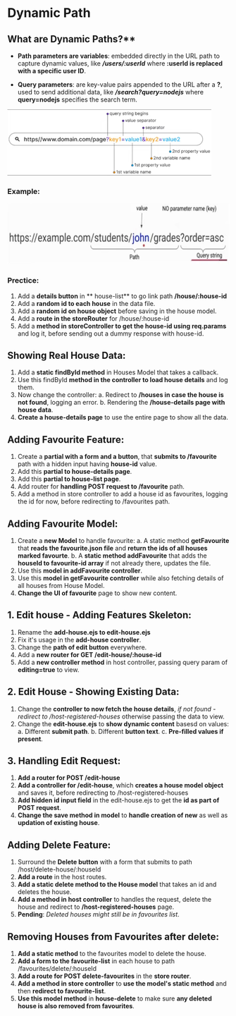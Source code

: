 # Dynamic Path

## What are Dynamic Paths?**

* **Path parameters are variables**: embedded directly in the URL path to capture dynamic values, like ***/users/:userId*** where **:userId is replaced with a specific user ID**.

* **Query parameters**: are key-value pairs appended to the URL after a **?**, used to send additional data, like ***/search?query=nodejs*** where **query=nodejs** specifies the search term.

<img src="./dynamic-path.png" height="150px">

### Example:
<img src="./dynamic-path-example.png" height="140px">


### Prectice:

1. Add a **details button** in ** house-list** to go link path **/house/:house-id**
2. Add a **random id to each house** in the data file.
3. Add a **random id on house object** before saving in the house model.
4. Add a **route in the storeRouter** for /house/:house-id
5. Add a **method in storeController to get the house-id using req.params** and log it, before sending out a dummy response with house-id.


## Showing Real House Data:
1. Add a **static findById method** in Houses Model that takes a callback.
2. Use this findById **method in the controller to load house details** and log them.
3. Now change the controller:
    a. Redirect to **/houses in case the house is not found**, logging an error.
    b. Rendering the **/house-details page with house data**.
4. **Create a house-details page** to use the entire page to show all the data. 


## Adding Favourite Feature:
1. Create a **partial with a form and a button**, that **submits to /favourite** path with a hidden input having
   **house-id** value.
2. Add this **partial to house-details page**.
3. Add this **partial to house-list page**.
4. Add router for **handling POST request to /favourite** path.
5. Add a method in store controller to add a house id as favourites, logging the id for now, before redirecting to /favourites path.


## Adding Favourite Model:
1. Create a **new Model** to handle favourite:
    a. A static method **getFavourite** that **reads the favourite.json file** and **return the ids of all houses marked favourte**.
    b. A **static method addFavourite** that adds the **houseId to favourite-id array** if not already there, updates the file.
2. Use this **model in addFavourite controller**.
3. Use this **model in getFavourite controller** while also fetching details of all houses from House Model.
4. **Change the UI of favourite** page to show new content.


## 1. Edit house - Adding Features Skeleton:
1. Rename the **add-house.ejs to edit-house.ejs**
2. Fix it's usage in the **add-house controller**.
3. Change the **path of edit button** everywhere.
4. Add a **new router for GET /edit-house/:house-id**
5. Add a **new controller method** in host controller, passing query param of **editing=true** to view.


## 2. Edit House - Showing Existing Data:
1. Change the **controller to now fetch the house details**, *if not found - redirect to /host-registered-houses* otherwise passing the data to view.
2. Change the **edit-house.ejs** to **show dynamic content** basesd on values:
    a. Different **submit path**.
    b. Different **button text**.
    c. **Pre-filled values if present**.


## 3. Handling Edit Request:
1. **Add a router for POST /edit-house**
2. **Add a controller for /edit-house**, which **creates a house model object** and saves it, before redirecting to /host-registered-houses
3. **Add hidden id input field** in the edit-house.ejs to get the **id as part of POST request**.
4. **Change the save method in model** to **handle creation of new** as well as **updation of existing house**.


## Adding Delete Feature:
1. Surround the **Delete button** with a form that submits to path /host/delete-house/:houseId
2. **Add a route** in the host routes.
3. **Add a static delete method to the House model** that takes an id and deletes the house.
4. **Add a method in host controller** to handles the request, delete the house and redirect to **/host-registered-houses** page.
5. **Pending**: *Deleted houses might still be in favourites list*.


## Removing Houses from Favourites after delete:
1. **Add a static method** to the favourites model to delete the house.
2. **Add a form to the favourite-list** in each house to path /favourites/delete/:houseId
3. **Add  a route for POST delete-favourites** in the **store router**.
4. **Add a method in store controller** to **use the model's static method** and then **redirect to favourite-list**.
5. **Use this model method** in **house-delete** to make sure **any deleted house is also removed from favourites**.

